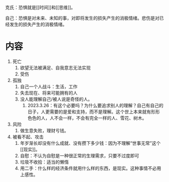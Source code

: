克氏：恐惧就是[[时间]]和[[思维]]。

自己：恐惧是对未来、未知的事，对即将发生的损失产生的消极情绪。悲伤是对已经发生的损失产生的消极情绪。

# 内容
1. 死亡
	1. 欲望无法被满足、自我意志无法实现
	2. 受伤
2. 孤独
	1. 自己一个人战斗：生活，工作
	2. 失去现在、将来可能拥有的人
	3. 没人能理解自己/被人说是奇怪的人。
		1. 2023.3.26：有这个必要吗？为什么要追求别人的理解？自己有自己的日子，人更需要的是爱和支持，而不是理解。这个世上本来就有形形色色的人，人不会一样，不会有完全一样的人、雪花、树木。
3. 风险
	1. 做生意失败，理财亏钱。
4. 被看不起、攻击
	1. 年岁渐长却没有什么成就、没有攒下多少钱：因为不理解“世事无常”这个[[现实]]。
	2. 自慰：不认为自慰是一种很正常的生理需求，只要不过度即可
	3. 垃圾不收拾：适当的懒惰
	4. 用二手：什么样的经济条件就用什么样的东西，是现实。这种事情不必用上感性。
